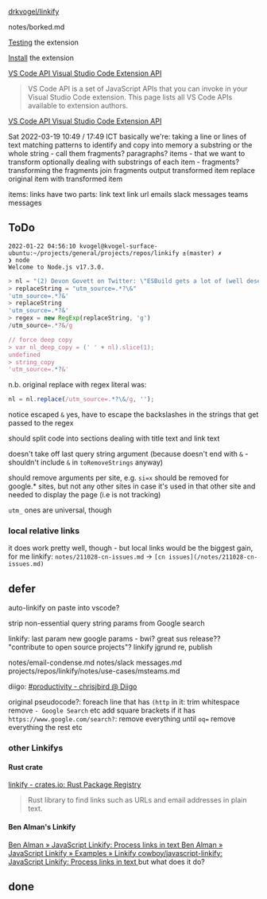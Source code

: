 

[drkvogel/linkify](https://github.com/drkvogel/linkify)

notes/borked.md

[Testing](/notes/testing.md) the extension

[Install](/notes/install.md) the extension

[VS Code API  Visual Studio Code Extension API ](https://code.visualstudio.com/api/references/vscode-api)
>VS Code API is a set of JavaScript APIs that you can invoke in your Visual Studio Code extension. This page lists all VS Code APIs available to extension authors.

[VS Code API  Visual Studio Code Extension API ](https://code.visualstudio.com/api/references/vscode-api#TextEditor)


Sat 2022-03-19 10:49 / 17:49 ICT
basically we're:
taking a line or lines of text
matching patterns to identify and copy into memory a substring or the whole string - call them fragments? paragraphs? items - that we want to transform
optionally dealing with substrings of each item - fragments?
transforming the fragments
join fragments
output transformed item
replace original item with transformed item

items:
links
have two parts:
  link text
  link url
emails
slack messages
teams messages

## ToDo


```
2022-01-22 04:56:10 kvogel@kvogel-surface-ubuntu:~/projects/general/projects/repos/linkify ±(master) ✗
❯ node
Welcome to Node.js v17.3.0.
```
```js
> nl = "(2) Devon Govett on Twitter: \"ESBuild gets a lot of (well deserved) hype, but I’m also pretty excited about SWC. Not only is it a super fast JS compiler, but it’s also a whole platform. For example, Deno’s linter, code formatter, and doc generator are built using SWC’s Rust API! 😲 https://t.co/XvkvI8Vbto\" / Twitter (https://twitter.com/devongovett/status/1369033422002389000?utm_source=thenewstack&utm_medium=website&utm_campaign=platform)"
> replaceString = "utm_source=.*?\&"
'utm_source=.*?&'
> replaceString
'utm_source=.*?&'
> regex = new RegExp(replaceString, 'g')
/utm_source=.*?&/g

// force deep copy
> var nl_deep_copy = (' ' + nl).slice(1);
undefined
> string_copy
'utm_source=.*?&'
```

n.b. original replace with regex literal was:
```js
nl = nl.replace(/utm_source=.*?\&/g, '');
```
notice escaped `&`
yes, have to escape the backslashes in the strings that get passed to the regex

should split code into sections dealing with title text and link text

doesn't take off last query string argument (because doesn't end with `&` - shouldn't include `&` in `toRemoveStrings` anyway)

should remove arguments per site, e.g. `si=x` should be removed for google.* sites, but not any other sites in case it's used in that other site and needed to display the page (i.e is not tracking)

`utm_` ones are universal, though

### local relative links

it does work pretty well, though - but local links would be the biggest gain, for me
linkify: `notes/211028-cn-issues.md` -> `[cn issues](/notes/211028-cn-issues.md)`


## defer

auto-linkify on paste into vscode?

strip non-essential query string params from Google search

linkify:
  last param
  new google params - bwi?
  great sus
  release??
    "contribute to open source projects"?
linkify jgrund re, publish

notes/email-condense.md
notes/slack messages.md
projects/repos/linkify/notes/use-cases/msteams.md

diigo: [#productivity - chrisjbird @ Diigo](https://www.diigo.com/user/chrisjbird?query=%23productivity)

original pseudocode?:
foreach line that has `(http` in it:
  trim whitespace
  remove ` - Google Search ` etc
  add square brackets
  if it has `https://www.google.com/search?`:
    remove everything until `oq=`
    remove everything the rest
etc

### other Linkifys

#### Rust crate

[linkify - crates.io: Rust Package Registry ](https://crates.io/crates/linkify)
>Rust library to find links such as URLs and email addresses in plain text.

#### Ben Alman's Linkify

[Ben Alman » JavaScript Linkify: Process links in text ](http://benalman.com/projects/javascript-linkify/)
[Ben Alman » JavaScript Linkify » Examples » Linkify ](http://benalman.com/code/projects/javascript-linkify/examples/linkify/)
[cowboy/javascript-linkify: JavaScript Linkify: Process links in text ](https://github.com/cowboy/javascript-linkify/)
but what does it do?

## done

